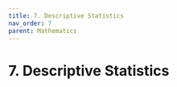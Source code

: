 ```yaml
---
title: 7. Descriptive Statistics
nav_order: 7
parent: Mathematics
---
```

# 7. Descriptive Statistics